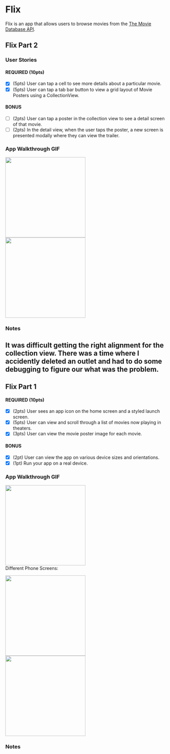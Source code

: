# Flix

Flix is an app that allows users to browse movies from the [The Movie Database API](http://docs.themoviedb.apiary.io/#).
## Flix Part 2

### User Stories

#### REQUIRED (10pts)
- [x] (5pts) User can tap a cell to see more details about a particular movie.
- [x] (5pts) User can tap a tab bar button to view a grid layout of Movie Posters using a CollectionView.

#### BONUS
- [ ] (2pts) User can tap a poster in the collection view to see a detail screen of that movie.
- [ ] (2pts) In the detail view, when the user taps the poster, a new screen is presented modally where they can view the trailer.

### App Walkthrough GIF

<img src="http://g.recordit.co/aZU9j1GPif.gif" width=250><br>
<img src="http://g.recordit.co/1O8Us1wGxH.gif" width=250><br>

### Notes
It was difficult getting the right alignment for the collection view. There was a time where I accidently deleted an outlet and had to do some debugging to figure our what was the problem.
---

## Flix Part 1

#### REQUIRED (10pts)
- [x] (2pts) User sees an app icon on the home screen and a styled launch screen.
- [x] (5pts) User can view and scroll through a list of movies now playing in theaters.
- [x] (3pts) User can view the movie poster image for each movie.

#### BONUS
- [x] (2pt) User can view the app on various device sizes and orientations.
- [x] (1pt) Run your app on a real device.

### App Walkthrough GIF

<img src="http://g.recordit.co/nWFmzPrfM9.gif" width=250><br>
Different Phone Screens:

<img src="http://g.recordit.co/YnKZDsb9JE.gif" width=250><br>
<img src="http://g.recordit.co/FKp6NH3DnR.gif" width=250><br>

### Notes
